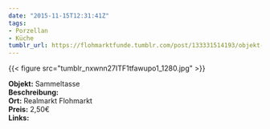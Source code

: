 ```yaml
---
date: "2015-11-15T12:31:41Z"
tags:
- Porzellan
- Küche
tumblr_url: https://flohmarktfunde.tumblr.com/post/133331514193/objekt-sammeltasse-beschreibung-lorem-ipsum-ort
---
```

 {{< figure src="tumblr_nxwnn27ITF1tfawupo1_1280.jpg" >}}  

**Objekt:** Sammeltasse  
**Beschreibung:**   
**Ort:** Realmarkt Flohmarkt  
**Preis:** 2,50€  
**Links:** 
